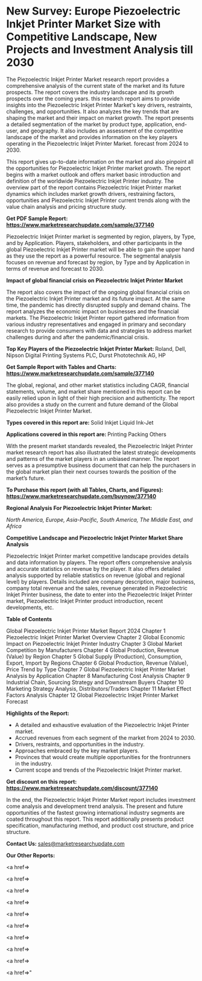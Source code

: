# New Survey: Europe Piezoelectric Inkjet Printer Market Size with Competitive Landscape, New Projects and Investment Analysis till 2030

The Piezoelectric Inkjet Printer Market research report provides a comprehensive analysis of the current state of the market and its future prospects. The report covers the industry landscape and its growth prospects over the coming years. this research report aims to provide insights into the Piezoelectric Inkjet Printer Market's key drivers, restraints, challenges, and opportunities. It also analyzes the key trends that are shaping the market and their impact on market growth. The report presents a detailed segmentation of the market by product type, application, end-user, and geography. It also includes an assessment of the competitive landscape of the market and provides information on the key players operating in the Piezoelectric Inkjet Printer Market. forecast from 2024 to 2030.

This report gives up-to-date information on the market and also pinpoint all the opportunities for Piezoelectric Inkjet Printer market growth. The report begins with a market outlook and offers market basic introduction and definition of the worldwide Piezoelectric Inkjet Printer industry. The overview part of the report contains Piezoelectric Inkjet Printer market dynamics which includes market growth drivers, restraining factors, opportunities and Piezoelectric Inkjet Printer current trends along with the value chain analysis and pricing structure study.

<strong><b>Get PDF Sample Report: <a href=https://www.marketresearchupdate.com/sample/377140>https://www.marketresearchupdate.com/sample/377140</a></b></strong>

Piezoelectric Inkjet Printer market is segmented by region, players, by Type, and by Application. Players, stakeholders, and other participants in the global Piezoelectric Inkjet Printer market will be able to gain the upper hand as they use the report as a powerful resource. The segmental analysis focuses on revenue and forecast by region, by Type and by Application in terms of revenue and forecast to 2030.

<strong><b>Impact of global financial crisis on Piezoelectric Inkjet Printer Market</b></strong>

The report also covers the impact of the ongoing global financial crisis on the Piezoelectric Inkjet Printer market and its future impact. At the same time, the pandemic has directly disrupted supply and demand chains. The report analyzes the economic impact on businesses and the financial markets. The Piezoelectric Inkjet Printer report gathered information from various industry representatives and engaged in primary and secondary research to provide consumers with data and strategies to address market challenges during and after the pandemic/financial crisis.

<strong><b>Top Key Players of the Piezoelectric Inkjet Printer Market:
</b></strong>Roland, Dell, Nipson Digital Printing Systems PLC, Durst Phototechnik AG, HP<strong><b>
</b></strong>

<strong><b>Get Sample Report with Tables and Charts: <a href=https://www.marketresearchupdate.com/sample/377140>https://www.marketresearchupdate.com/sample/377140</a></b></strong>

The global, regional, and other market statistics including CAGR, financial statements, volume, and market share mentioned in this report can be easily relied upon in light of their high precision and authenticity. The report also provides a study on the current and future demand of the Global Piezoelectric Inkjet Printer Market.

<strong><b>Types covered in this report are:
</b></strong>Solid Inkjet
Liquid Ink-Jet<strong><b>
</b></strong>

<strong><b>Applications covered in this report are:
</b></strong>Printing
Packing
Others<strong><b>
</b></strong>

With the present market standards revealed, the Piezoelectric Inkjet Printer market research report has also illustrated the latest strategic developments and patterns of the market players in an unbiased manner. The report serves as a presumptive business document that can help the purchasers in the global market plan their next courses towards the position of the market’s future.

<strong><b>To Purchase this report (with all Tables, Charts, and Figures): <a href=https://www.marketresearchupdate.com/buynow/377140>https://www.marketresearchupdate.com/buynow/377140</a></b></strong>

<strong><b>Regional Analysis For Piezoelectric Inkjet Printer Market:</b></strong>

<em><i>North America, Europe, Asia-Pacific, South America, The Middle East, and Africa</i></em>

<strong><b>Competitive Landscape and Piezoelectric Inkjet Printer Market Share Analysis</b></strong>

Piezoelectric Inkjet Printer market competitive landscape provides details and data information by players. The report offers comprehensive analysis and accurate statistics on revenue by the player. It also offers detailed analysis supported by reliable statistics on revenue (global and regional level) by players. Details included are company description, major business, company total revenue and the sales, revenue generated in Piezoelectric Inkjet Printer business, the date to enter into the Piezoelectric Inkjet Printer market, Piezoelectric Inkjet Printer product introduction, recent developments, etc.

<strong><b>Table of Contents</b></strong>

Global Piezoelectric Inkjet Printer Market Report 2024
Chapter 1 Piezoelectric Inkjet Printer Market Overview
Chapter 2 Global Economic Impact on Piezoelectric Inkjet Printer Industry
Chapter 3 Global Market Competition by Manufacturers
Chapter 4 Global Production, Revenue (Value) by Region
Chapter 5 Global Supply (Production), Consumption, Export, Import by Regions
Chapter 6 Global Production, Revenue (Value), Price Trend by Type
Chapter 7 Global Piezoelectric Inkjet Printer Market Analysis by Application
Chapter 8 Manufacturing Cost Analysis
Chapter 9 Industrial Chain, Sourcing Strategy and Downstream Buyers
Chapter 10 Marketing Strategy Analysis, Distributors/Traders
Chapter 11 Market Effect Factors Analysis
Chapter 12 Global Piezoelectric Inkjet Printer Market Forecast

<strong><b>Highlights of the Report:</b></strong>

- A detailed and exhaustive evaluation of the Piezoelectric Inkjet Printer market.
- Accrued revenues from each segment of the market from 2024 to 2030.
- Drivers, restraints, and opportunities in the industry.
- Approaches embraced by the key market players.
- Provinces that would create multiple opportunities for the frontrunners in the industry.
- Current scope and trends of the Piezoelectric Inkjet Printer market.

<strong><b>Get discount on this report: <a href=https://www.marketresearchupdate.com/discount/377140>https://www.marketresearchupdate.com/discount/377140</a></b></strong>

In the end, the Piezoelectric Inkjet Printer Market report includes investment come analysis and development trend analysis. The present and future opportunities of the fastest growing international industry segments are coated throughout this report. This report additionally presents product specification, manufacturing method, and product cost structure, and price structure.

<strong><b>Contact Us:
</b></strong>sales@marketresearchupdate.com

<strong>Our Other Reports:</strong>

<a href=></a>

<a href=></a>

<a href=></a>

<a href=></a>

<a href=></a>

<a href=></a>

<a href=></a>

<a href=></a>

<a href=></a>

<a href=></a>"

